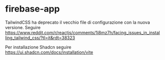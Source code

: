 # firebase-app

TailwindCSS ha deprecato il vecchio file di configurazione con la nuova versione. Seguire https://www.reddit.com/r/reactjs/comments/1i8mz7h/facing_issues_in_installing_tailwind_css/?tl=it&rdt=38323

Per installazione Shadcn seguire https://ui.shadcn.com/docs/installation/vite